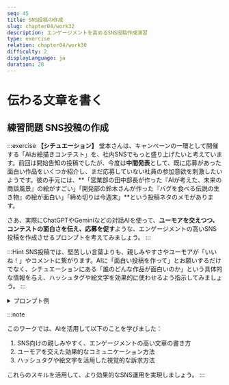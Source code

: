 ```yaml
---
seq: 45
title: SNS投稿の作成
slug: chapter04/work32
description: エンゲージメントを高めるSNS投稿作成演習
type: exercise
relation: chapter04/work30
difficulty: 2
displayLanguage: ja
duration: 20
---
```


# 伝わる文章を書く
## 練習問題 SNS投稿の作成

:::exercise
**【シチュエーション】**
堂本さんは、キャンペーンの一環として開催する「AIお絵描きコンテスト」を、社内SNSでもっと盛り上げたいと考えています。前回は開始告知の投稿でしたが、今度は**中間発表**として、既に応募があった面白い作品をいくつか紹介し、まだ応募していない社員の参加意欲を刺激したいようです。彼の手元には、**「営業部の田中部長が作った『AIが考えた、未来の商談風景』の絵がすごい」「開発部の鈴木さんが作った『バグを食べる伝説の生き物』の絵が面白い」「締め切りは今週末」**という投稿ネタのメモがあります。

さあ、実際にChatGPTやGeminiなどの対話AIを使って、**ユーモアを交えつつ、コンテストの面白さを伝え、応募を促す**ような、エンゲージメントの高いSNS投稿を作成させるプロンプトを考えてみましょう。
:::

:::Hint
SNS投稿では、堅苦しい言葉よりも、親しみやすさやユーモアが「いいね！」やコメントに繋がります。AIに「面白い投稿を作って」とお願いするだけでなく、シチュエーションにある「誰のどんな作品が面白いのか」という具体的な情報を与え、ハッシュタグや絵文字を効果的に使わせるよう指示してみましょう。
:::

<details>
<summary>プロンプト例</summary>
```markdown
あなたは、SNSでのエンゲージメント獲得を得意とする、ユーモアのセンスがある広報担当者です。
現在開催中の「AIお絵描きコンテスト」をさらに盛り上げるため、面白い中間発表の投稿を作成してください。

# 投稿に含めるべき情報
- 営業部の田中部長作「AIが考えた、未来の商談風景」がすごいクオリティであること。
- 開発部の鈴木さん作「バグを食べる伝説の生き物」がシュールで面白いこと。
- コンテストの締め切りが今週末であること。

# 要件
- 社員の笑いを誘うような、ユーモアあふれる文章で。
- 「#AIお絵描きコンテスト」というハッシュタグを必ず付ける。
- 絵文字を効果的に使って、楽しげな雰囲気を演出する。
```

### 期待される出力例

```markdown

【速報】AIお絵描きコンテスト、傑作が続々誕生中！🎨

なんと、あの営業部の田中部長が描いた「未来の商談風景」がSF映画並みのクオリティだと話題に…！🤖✨
かと思えば、開発部の鈴木さん作「バグを食べる伝説の生き物」がシュールすぎてお腹痛いwww🐛

みなさん、まだ間に合います！締め切りは今週末！
あなたの作品もぜひ応募してね〜！🎉

#AIお絵描きコンテスト #AIアート #社内イベント #締切間近
```
</details>

:::note

このワークでは、AIを活用して以下のことを学びました：

1. SNS向けの親しみやすく、エンゲージメントの高い文章の書き方
2. ユーモアを交えた効果的なコミュニケーション方法
3. ハッシュタグや絵文字を活用した視覚的な訴求方法

これらのスキルを活用して、より効果的なSNS運用を実現しましょう。
:::